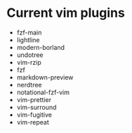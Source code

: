 # Current vim plugins

- fzf-main
- lightline
- modern-borland
- undotree
- vim-rzip
- fzf
- markdown-preview
- nerdtree
- notational-fzf-vim
- vim-prettier
- vim-surround
- vim-fugitive
- vim-repeat
